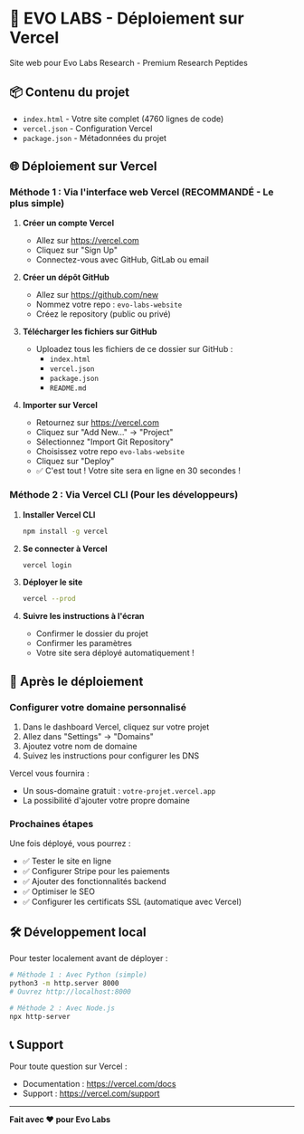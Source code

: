 # 🚀 EVO LABS - Déploiement sur Vercel

Site web pour Evo Labs Research - Premium Research Peptides

## 📦 Contenu du projet

- `index.html` - Votre site complet (4760 lignes de code)
- `vercel.json` - Configuration Vercel
- `package.json` - Métadonnées du projet

## 🌐 Déploiement sur Vercel

### Méthode 1 : Via l'interface web Vercel (RECOMMANDÉ - Le plus simple)

1. **Créer un compte Vercel**
   - Allez sur https://vercel.com
   - Cliquez sur "Sign Up"
   - Connectez-vous avec GitHub, GitLab ou email

2. **Créer un dépôt GitHub**
   - Allez sur https://github.com/new
   - Nommez votre repo : `evo-labs-website`
   - Créez le repository (public ou privé)

3. **Télécharger les fichiers sur GitHub**
   - Uploadez tous les fichiers de ce dossier sur GitHub :
     - `index.html`
     - `vercel.json`
     - `package.json`
     - `README.md`

4. **Importer sur Vercel**
   - Retournez sur https://vercel.com
   - Cliquez sur "Add New..." → "Project"
   - Sélectionnez "Import Git Repository"
   - Choisissez votre repo `evo-labs-website`
   - Cliquez sur "Deploy"
   - ✅ C'est tout ! Votre site sera en ligne en 30 secondes !

### Méthode 2 : Via Vercel CLI (Pour les développeurs)

1. **Installer Vercel CLI**
   ```bash
   npm install -g vercel
   ```

2. **Se connecter à Vercel**
   ```bash
   vercel login
   ```

3. **Déployer le site**
   ```bash
   vercel --prod
   ```

4. **Suivre les instructions à l'écran**
   - Confirmer le dossier du projet
   - Confirmer les paramètres
   - Votre site sera déployé automatiquement !

## 🔗 Après le déploiement

### Configurer votre domaine personnalisé

1. Dans le dashboard Vercel, cliquez sur votre projet
2. Allez dans "Settings" → "Domains"
3. Ajoutez votre nom de domaine
4. Suivez les instructions pour configurer les DNS

Vercel vous fournira :
- Un sous-domaine gratuit : `votre-projet.vercel.app`
- La possibilité d'ajouter votre propre domaine

### Prochaines étapes

Une fois déployé, vous pourrez :
- ✅ Tester le site en ligne
- ✅ Configurer Stripe pour les paiements
- ✅ Ajouter des fonctionnalités backend
- ✅ Optimiser le SEO
- ✅ Configurer les certificats SSL (automatique avec Vercel)

## 🛠️ Développement local

Pour tester localement avant de déployer :

```bash
# Méthode 1 : Avec Python (simple)
python3 -m http.server 8000
# Ouvrez http://localhost:8000

# Méthode 2 : Avec Node.js
npx http-server
```

## 📞 Support

Pour toute question sur Vercel :
- Documentation : https://vercel.com/docs
- Support : https://vercel.com/support

---

**Fait avec ❤️ pour Evo Labs**
